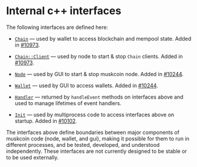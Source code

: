 # Internal c++ interfaces

The following interfaces are defined here:

* [`Chain`](chain.h) — used by wallet to access blockchain and mempool state. Added in [#10973](https://github.com/muskcoin/muskcoin/pull/10973).

* [`Chain::Client`](chain.h) — used by node to start & stop `Chain` clients. Added in [#10973](https://github.com/muskcoin/muskcoin/pull/10973).

* [`Node`](node.h) — used by GUI to start & stop muskcoin node. Added in [#10244](https://github.com/muskcoin/muskcoin/pull/10244).

* [`Wallet`](wallet.h) — used by GUI to access wallets. Added in [#10244](https://github.com/muskcoin/muskcoin/pull/10244).

* [`Handler`](handler.h) — returned by `handleEvent` methods on interfaces above and used to manage lifetimes of event handlers.

* [`Init`](init.h) — used by multiprocess code to access interfaces above on startup. Added in [#10102](https://github.com/muskcoin/muskcoin/pull/10102).

The interfaces above define boundaries between major components of muskcoin code (node, wallet, and gui), making it possible for them to run in different processes, and be tested, developed, and understood independently. These interfaces are not currently designed to be stable or to be used externally.
